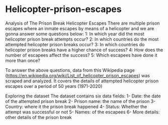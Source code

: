 # Helicopter-prison-escapes
Analysis of The Prison Break Helicopter Escapes
There are multiple prison escapes where an inmate escapes by means of a helicopter and we are gonna answer some questions below:
1: In which year did the most helicopter prison break attempts occur?
2: In which countries do the most attempted helicopter prison breaks occur?
3: In which countries do helicopter prison breaks have a higher chance of success?
4: How does the number of escapees affect the success?
5: Which escapees have done it more than once?

To answer the above questions, data from this Wikipedia page (https://en.wikipedia.org/wiki/List_of_helicopter_prison_escapes) was scraped and analyzed. It covers the
details of attempted helicopter prison escapes over a period of 50 years (1971-2020)

Exploring the dataset The dataset contains six data fields:
1- Date: the date of the attempted prison break
2- Prison name: the name of the prison
3- Country: where it the prison break happened
4- Status: Whether the attempt was successful or not
5- Names: of the escapees
6- More details: other details of the prison break
